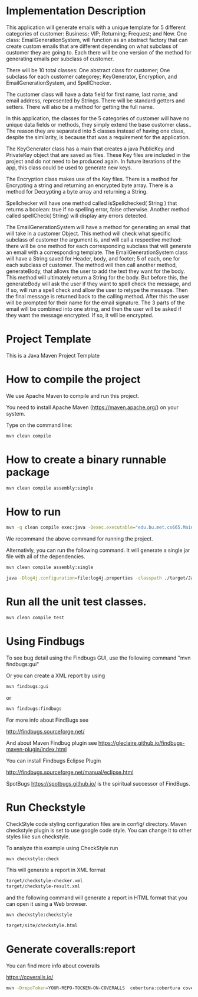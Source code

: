 # Implementation Description

This application will generate emails with a unique template for 5 different categories of customer: Business; VIP; Returning; Frequest; and New. One class: EmailGenerationSystem, will function as an abstract factory that can create custom emails that are different depending on what subclass of customer they are going to. Each there will be one version of the method for generating emails per subclass of customer.

There will be 10 total classes: One abstract class for customer; One subclass for each customer categorey; KeyGenerator, Encryption, and EmailGenerationSystem, and SpellChecker.

The customer class will have a data field for first name, last name, and email address, represented by Strings. There will be standard getters and setters. There will also be a method for getting the full name.

In this application, the classes for the 5 categories of customer will have no unique data fields or methods, they simply extend the base customer class.. The reason they are separated into 5 classes instead of having one class, despite the similarity, is because that was a requirement for the application.

The KeyGenerator class has a main that creates a java PublicKey and PrivateKey object that are saved as files. These Key files are included in the project and do not need to be produced again. In future iterations of the app, this class could be used to generate new keys.

The Encryption class makes use of the Key files. There is a method for Encrypting a string and returning an encrypted byte array. There is a method for Decrypting a byte array and returning a String. 

Spellchecker will have one method called isSpellchecked( String ) that returns a boolean: true if no spelling error, false otherwise. Another method called spellCheck( String) will display any errors detected. 

The EmailGenerationSystem will have a method for generating an email that will take in a customer Object. This method will check what specific subclass of customer the argument is, and will call a respective method: there will be one method for each corresponding subclass that will generate an email with a corresponding template. 
The EmailGenerationSystem class will have a String saved for Header, body, and footer; 5 of each, one for each subclass of customer. The method will then call another method, generateBody, that allows the user to add the text they want for the body. This method will ultimately return a String for the body. But before this, the generateBody will ask the user if they want to spell check the message, and if so, will run a spell check and allow the user to retype the message. Then the final message is returned back to the calling method. After this the user will be prompted for their name for the email signature.
The 3 parts of the email will be combined into one string, and then the user will be asked if they want the message encrypted. If so, it will be encrypted. 


# Project Template

This is a Java Maven Project Template


# How to compile the project

We use Apache Maven to compile and run this project. 

You need to install Apache Maven (https://maven.apache.org/)  on your system. 

Type on the command line: 

```bash
mvn clean compile
```

# How to create a binary runnable package 


```bash
mvn clean compile assembly:single
```


# How to run

```bash
mvn -q clean compile exec:java -Dexec.executable="edu.bu.met.cs665.Main" -Dlog4j.configuration="file:log4j.properties"
```

We recommand the above command for running the project. 

Alternativly, you can run the following command. It will generate a single jar file with all of the dependencies. 

```bash
mvn clean compile assembly:single

java -Dlog4j.configuration=file:log4j.properties -classpath ./target/JavaProjectTemplate-1.0-SNAPSHOT-jar-with-dependencies.jar  edu.bu.met.cs665.Main
```


# Run all the unit test classes.


```bash
mvn clean compile test

```

# Using Findbugs 

To see bug detail using the Findbugs GUI, use the following command "mvn findbugs:gui"

Or you can create a XML report by using  


```bash
mvn findbugs:gui 
```

or 


```bash
mvn findbugs:findbugs
```


For more info about FindBugs see 

http://findbugs.sourceforge.net/

And about Maven Findbug plugin see 
https://gleclaire.github.io/findbugs-maven-plugin/index.html


You can install Findbugs Eclipse Plugin 

http://findbugs.sourceforge.net/manual/eclipse.html



SpotBugs https://spotbugs.github.io/ is the spiritual successor of FindBugs.


# Run Checkstyle 

CheckStyle code styling configuration files are in config/ directory. Maven checkstyle plugin is set to use google code style. 
You can change it to other styles like sun checkstyle. 

To analyze this example using CheckStyle run 

```bash
mvn checkstyle:check
```

This will generate a report in XML format


```bash
target/checkstyle-checker.xml
target/checkstyle-result.xml
```

and the following command will generate a report in HTML format that you can open it using a Web browser. 

```bash
mvn checkstyle:checkstyle
```

```bash
target/site/checkstyle.html
```


# Generate  coveralls:report 

You can find more info about coveralls 

https://coveralls.io/

```bash
mvn -DrepoToken=YOUR-REPO-TOCKEN-ON-COVERALLS  cobertura:cobertura coveralls:report
```


